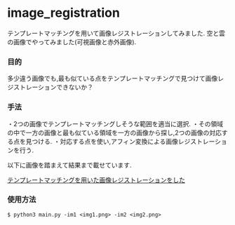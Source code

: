 # image_registration
テンプレートマッチングを用いて画像レジストレーションしてみました.
空と雲の画像でやってみました(可視画像と赤外画像).

### 目的
多少違う画像でも,最も似ている点をテンプレートマッチングで見つけて画像レジストレーションできないか？

### 手法
・2つの画像でテンプレートマッチングしそうな範囲を適当に選択.
・その領域の中で一方の画像と最も似ている領域を一方の画像から探し,2つの画像の対応する点を見つける.
・対応する点を使い,アフィン変換による画像レジストレーションを行う.

以下に画像を踏まえて結果まで載せています.

[テンプレートマッチングを用いた画像レジストレーションをした](https://qiita.com/21_kar1n/items/31bbd221e7aa603bc586)

### 使用方法
```python:
$ python3 main.py -im1 <img1.png> -im2 <img2.png>
```

